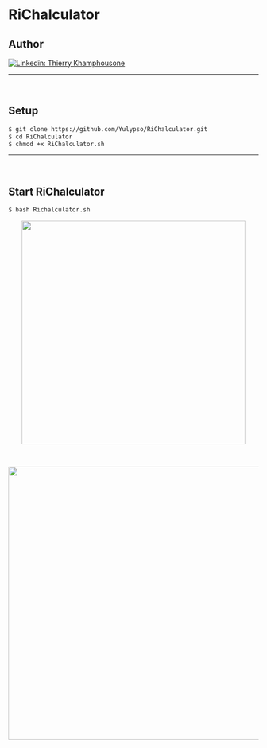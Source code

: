 # RiChalculator

## Author

[![Linkedin: Thierry Khamphousone](https://img.shields.io/badge/-Thierry_Khamphousone-blue?style=flat-square&logo=Linkedin&logoColor=white&link=https://www.linkedin.com/in/tkhamphousone/)](https://www.linkedin.com/in/tkhamphousone)

---

<br/>

## Setup

```bash
$ git clone https://github.com/Yulypso/RiChalculator.git
$ cd RiChalculator
$ chmod +x RiChalculator.sh
```

---

<br/>

## Start RiChalculator

```bash
$ bash Richalculator.sh
```

<p align="center" width="100%">
    <img align="center" width="450" src="https://user-images.githubusercontent.com/59794336/138564958-2ac90a05-1268-4ec6-a6fd-bc439e42b17d.png"/>
</p>

<br/>

<p align="center" width="100%">
    <img align="center" width="550" src="https://user-images.githubusercontent.com/59794336/138564408-628a6337-ed7b-47d7-a5b1-5da9541928bc.png"/>
</p>
